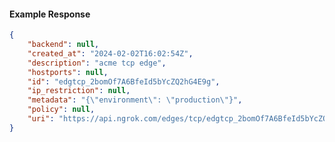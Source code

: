 <!-- Code generated for API Clients. DO NOT EDIT. -->

#### Example Response

```json
{
	"backend": null,
	"created_at": "2024-02-02T16:02:54Z",
	"description": "acme tcp edge",
	"hostports": null,
	"id": "edgtcp_2bomOf7A6BfeId5bYcZQ2hG4E9g",
	"ip_restriction": null,
	"metadata": "{\"environment\": \"production\"}",
	"policy": null,
	"uri": "https://api.ngrok.com/edges/tcp/edgtcp_2bomOf7A6BfeId5bYcZQ2hG4E9g"
}
```
